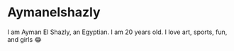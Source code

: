 # Aymanelshazly
I am Ayman El Shazly, an Egyptian. I am 20 years old. I love art, sports, fun, and girls 😂
